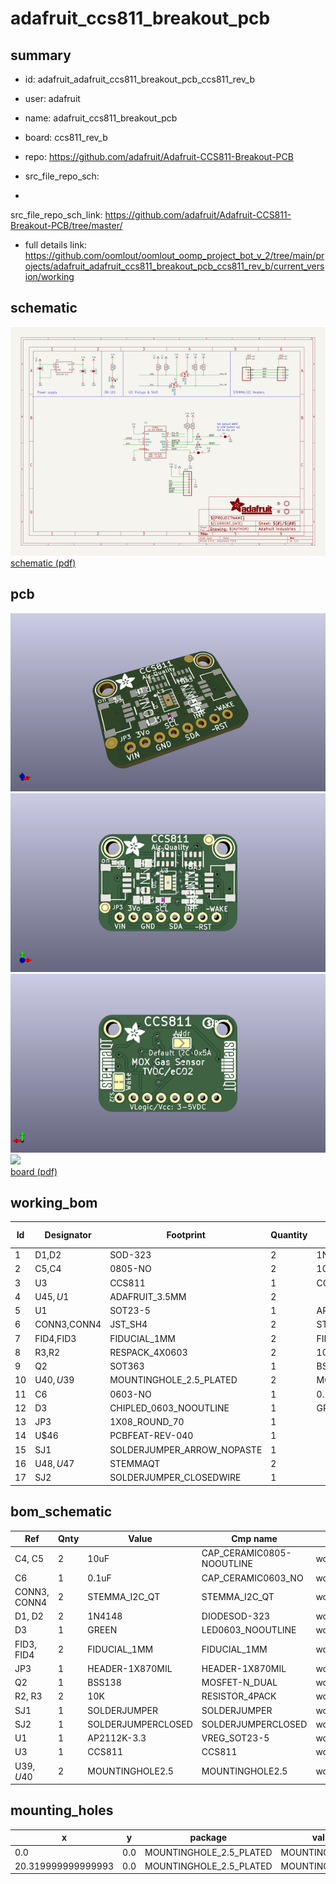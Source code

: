 # adafruit_ccs811_breakout_pcb
 
## summary 
* id: adafruit_adafruit_ccs811_breakout_pcb_ccs811_rev_b
* user: adafruit
* name: adafruit_ccs811_breakout_pcb
* board: ccs811_rev_b
* repo: https://github.com/adafruit/Adafruit-CCS811-Breakout-PCB



* src_file_repo_sch: 
*
 src_file_repo_sch_link: https://github.com/adafruit/Adafruit-CCS811-Breakout-PCB/tree/master/
* full details link: https://github.com/oomlout/oomlout_oomp_project_bot_v_2/tree/main/projects/adafruit_adafruit_ccs811_breakout_pcb_ccs811_rev_b/current_version/working  

## schematic  
![](working_schematic_600.png)  
[schematic (pdf)](working_schematic.pdf)  

## pcb  
![](working_3d_600.png) 
![](working_3d_front_600.png)  
![](working_3d_back_600.png)  
![](working_600.png)  
[board (pdf)](working.pdf)  

## working_bom
| Id | Designator | Footprint | Quantity | Designation | Supplier and ref |  | None | 
| --- | --- | --- | --- | --- | --- | --- | --- | 
| 1 | D1,D2 | SOD-323 | 2 | 1N4148 |  |  | [''] | 
| 2 | C5,C4 | 0805-NO | 2 | 10uF |  |  | [''] | 
| 3 | U3 | CCS811 | 1 | CCS811 |  |  | [''] | 
| 4 | U$45,U$1 | ADAFRUIT_3.5MM | 2 |  |  |  | [''] | 
| 5 | U1 | SOT23-5 | 1 | AP2112K-3.3 |  |  | [''] | 
| 6 | CONN3,CONN4 | JST_SH4 | 2 | STEMMA_I2C_QT |  |  | [''] | 
| 7 | FID4,FID3 | FIDUCIAL_1MM | 2 | FIDUCIAL_1MM |  |  | [''] | 
| 8 | R3,R2 | RESPACK_4X0603 | 2 | 10K |  |  | [''] | 
| 9 | Q2 | SOT363 | 1 | BSS138 |  |  | [''] | 
| 10 | U$40,U$39 | MOUNTINGHOLE_2.5_PLATED | 2 | MOUNTINGHOLE2.5 |  |  | [''] | 
| 11 | C6 | 0603-NO | 1 | 0.1uF |  |  | [''] | 
| 12 | D3 | CHIPLED_0603_NOOUTLINE | 1 | GREEN |  |  | [''] | 
| 13 | JP3 | 1X08_ROUND_70 | 1 |  |  |  | [''] | 
| 14 | U$46 | PCBFEAT-REV-040 | 1 |  |  |  | [''] | 
| 15 | SJ1 | SOLDERJUMPER_ARROW_NOPASTE | 1 |  |  |  | [''] | 
| 16 | U$48,U$47 | STEMMAQT | 2 |  |  |  | [''] | 
| 17 | SJ2 | SOLDERJUMPER_CLOSEDWIRE | 1 |  |  |  | [''] | 


## bom_schematic
| Ref | Qnty | Value | Cmp name | Footprint | Description | Vendor | DNP | 
| --- | --- | --- | --- | --- | --- | --- | --- | 
| C4, C5 | 2 | 10uF | CAP_CERAMIC0805-NOOUTLINE | working:0805-NO |  |  |  | 
| C6 | 1 | 0.1uF | CAP_CERAMIC0603_NO | working:0603-NO |  |  |  | 
| CONN3, CONN4 | 2 | STEMMA_I2C_QT | STEMMA_I2C_QT | working:JST_SH4 |  |  |  | 
| D1, D2 | 2 | 1N4148 | DIODESOD-323 | working:SOD-323 |  |  |  | 
| D3 | 1 | GREEN | LED0603_NOOUTLINE | working:CHIPLED_0603_NOOUTLINE |  |  |  | 
| FID3, FID4 | 2 | FIDUCIAL_1MM | FIDUCIAL_1MM | working:FIDUCIAL_1MM |  |  |  | 
| JP3 | 1 | HEADER-1X870MIL | HEADER-1X870MIL | working:1X08_ROUND_70 |  |  |  | 
| Q2 | 1 | BSS138 | MOSFET-N_DUAL | working:SOT363 |  |  |  | 
| R2, R3 | 2 | 10K | RESISTOR_4PACK | working:RESPACK_4X0603 |  |  |  | 
| SJ1 | 1 | SOLDERJUMPER | SOLDERJUMPER | working:SOLDERJUMPER_ARROW_NOPASTE |  |  |  | 
| SJ2 | 1 | SOLDERJUMPERCLOSED | SOLDERJUMPERCLOSED | working:SOLDERJUMPER_CLOSEDWIRE |  |  |  | 
| U1 | 1 | AP2112K-3.3 | VREG_SOT23-5 | working:SOT23-5 |  |  |  | 
| U3 | 1 | CCS811 | CCS811 | working:CCS811 |  |  |  | 
| U$39, U$40 | 2 | MOUNTINGHOLE2.5 | MOUNTINGHOLE2.5 | working:MOUNTINGHOLE_2.5_PLATED |  |  |  | 


## mounting_holes
| x | y | package | value | ref | size | 
| --- | --- | --- | --- | --- | --- | 
| 0.0 | 0.0 | MOUNTINGHOLE_2.5_PLATED | MOUNTINGHOLE2.5 | U$39 | m3 | 
| 20.319999999999993 | 0.0 | MOUNTINGHOLE_2.5_PLATED | MOUNTINGHOLE2.5 | U$40 | m3 | 


